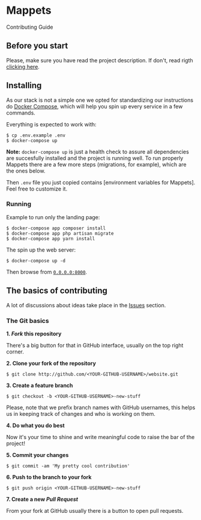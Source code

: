 # Mappets

Contributing Guide

## Before you start

Please, make sure you have read the project description. If don't, read rigth [clicking here]().

## Installing

As our stack is not a simple one we opted for standardizing our instructions do [Docker Compose](https://docs.docker.com/compose/install/), which will help you spin up every service in a few commands.

Everything is expected to work with:

```console
$ cp .env.example .env
$ docker-compose up
```

**Note:** `docker-compose up` is just a health check to assure all dependencies are succesfully installed and the project is running well. To run properly Mappets there are a few more steps (migrations, for example), which are the ones below.

Then `.env` file you just copied contains [environment variables for Mappets]. Feel free to customize it.

### Running

Example to run only the landing page:

```console
$ docker-compose app composer install
$ docker-compose app php artisan migrate
$ docker-compose app yarn install 
```

The spin up the web server:

```console
$ docker-compose up -d
```

Then browse from [`0.0.0.0:8000`](http://0.0.0.0:8000).

## The basics of contributing

A lot of discussions about ideas take place in the [Issues](https://github.com/Mappets/website/issues) section. 

### The Git basics

**1. _Fork_ this repository**

There's a big button for that in GitHub interface, usually on the top right corner.

**2. Clone your fork of the repository**

```console
$ git clone http://github.com/<YOUR-GITHUB-USERNAME>/website.git
```

**3. Create a feature branch**

```console
$ git checkout -b <YOUR-GITHUB-USERNAME>-new-stuff
```

Please, note that we prefix branch names with GitHub usernames, this helps us in keeping track of changes and who is working on them.


**4. Do what you do best**

Now it's your time to shine and write meaningful code to raise the bar of the project!

**5. Commit your changes**

```console
$ git commit -am 'My pretty cool contribution'
```

**6. Push to the branch to your fork**

```consle
$ git push origin <YOUR-GITHUB-USERNAME>-new-stuff
```

**7. Create a new _Pull Request_**

From your fork at GitHub usually there is a button to open pull requests.
